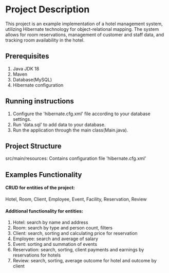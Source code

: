 # Project Description

This project is an example implementation of a hotel management system, 
utilizing Hibernate technology for object-relational mapping.
The system allows for room reservations,
management of customer and staff data, and tracking room availability in the hotel.

## Prerequisites

1. Java JDK 18
2. Maven
3. Database(MySQL)
4. Hibernate configuration

## Running instructions

1. Configure the 'hibernate.cfg.xml' file according to your database settings.
2. Run 'data.sql' to add data to your database.
3. Run the application through the main class(Main.java).

## Project Structure

src/main/resources: Contains configuration file 'hibernate.cfg.xml'

## Examples Functionality

#### CRUD for entities of the project: 
Hotel, Room, Client, Employee, Event, Facility, Reservation, Review

#### Additional functionality for entities:

1. Hotel: search by name and address
2. Room: search by type and person count, filters
3. Client: search, sorting and calculating price for reservation
4. Employee: search and average of salary
5. Event: sorting and summation of events
6. Reservation: search, sorting, client payments and earnings by reservations
for hotels
7. Review: search, sorting, average outcome for hotel and outcome by client